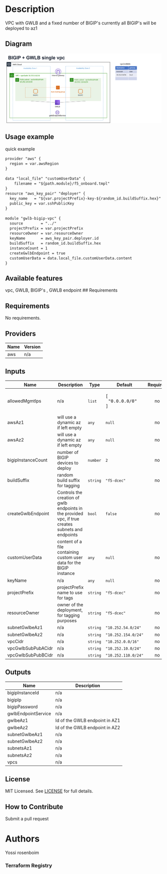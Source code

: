 # Description
VPC with GWLB and a fixed number of BIGIP's 
currently all BIGIP's will be deployed to az1 

## Diagram

![gwlb-bigip-vpc](gwlb-bigip-vpc.png)
## Usage example

quick example

```hcl
provider "aws" {
  region = var.awsRegion
}

data "local_file" "customUserData" {
    filename = "${path.module}/f5_onboard.tmpl"
}
resource "aws_key_pair" "deployer" {
  key_name   = "${var.projectPrefix}-key-${random_id.buildSuffix.hex}"
  public_key = var.sshPublicKey
}

module "gwlb-bigip-vpc" {
  source        = "../"
  projectPrefix = var.projectPrefix
  resourceOwner = var.resourceOwner
  keyName       = aws_key_pair.deployer.id
  buildSuffix   = random_id.buildSuffix.hex
  instanceCount = 1
  createGwlbEndpoint = true
  customUserData = data.local_file.customUserData.content
}
```

## Available features

vpc, GWLB, BIGIP's , GWLB endpoint ## Requirements

<!-- BEGINNING OF PRE-COMMIT-TERRAFORM DOCS HOOK -->
## Requirements

No requirements.

## Providers

| Name | Version |
|------|---------|
| aws | n/a |

## Inputs

| Name | Description | Type | Default | Required |
|------|-------------|------|---------|:--------:|
| allowedMgmtIps | n/a | `list` | <pre>[<br>  "0.0.0.0/0"<br>]</pre> | no |
| awsAz1 | will use a dynamic az if left empty | `any` | `null` | no |
| awsAz2 | will use a dynamic az if left empty | `any` | `null` | no |
| bigipInstanceCount | number of BIGIP devices to deploy | `number` | `2` | no |
| buildSuffix | random build suffix for tagging | `string` | `"f5-dcec"` | no |
| createGwlbEndpoint | Controls the creation of gwlb endpoints in the provided vpc, if true creates subnets and endpoints | `bool` | `false` | no |
| customUserData | content of a file containing custom user data for the BIGIP instance | `any` | `null` | no |
| keyName | n/a | `any` | `null` | no |
| projectPrefix | projectPrefix name to use for tags | `string` | `"f5-dcec"` | no |
| resourceOwner | owner of the deployment, for tagging purposes | `string` | `"f5-dcec"` | no |
| subnetGwlbeAz1 | n/a | `string` | `"10.252.54.0/24"` | no |
| subnetGwlbeAz2 | n/a | `string` | `"10.252.154.0/24"` | no |
| vpcCidr | n/a | `string` | `"10.252.0.0/16"` | no |
| vpcGwlbSubPubACidr | n/a | `string` | `"10.252.10.0/24"` | no |
| vpcGwlbSubPubBCidr | n/a | `string` | `"10.252.110.0/24"` | no |

## Outputs

| Name | Description |
|------|-------------|
| bigipInstanceId | n/a |
| bigipIp | n/a |
| bigipPassword | n/a |
| gwlbEndpointService | n/a |
| gwlbeAz1 | Id of the GWLB endpoint in AZ1 |
| gwlbeAz2 | Id of the GWLB endpoint in AZ2 |
| subnetGwlbeAz1 | n/a |
| subnetGwlbeAz2 | n/a |
| subnetsAz1 | n/a |
| subnetsAz2 | n/a |
| vpcs | n/a |

## License

MIT Licensed. See [LICENSE](./LICENSE) for full details.

## How to Contribute

Submit a pull request

# Authors
Yossi rosenboim

### Terraform Registry
